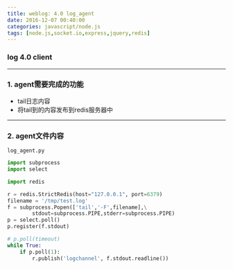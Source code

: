 ```yaml
---
title: weblog: 4.0 log_agent
date: 2016-12-07 00:40:00
categories: javascript/node.js
tags: [node.js,socket.io,express,jquery,redis]
---
```

### log 4.0 client

---

### 1. agent需要完成的功能
- tail日志内容
- 将tail到的内容发布到redis服务器中

---

### 2. agent文件内容
`log_agent.py`
``` python
import subprocess
import select

import redis

r = redis.StrictRedis(host="127.0.0.1", port=6379)
filename = '/tmp/test.log'
f = subprocess.Popen(['tail','-F',filename],\
        stdout=subprocess.PIPE,stderr=subprocess.PIPE)
p = select.poll()
p.register(f.stdout)

# p.poll(timeout)
while True:
    if p.poll(1):
        r.publish('logchannel', f.stdout.readline())
```
